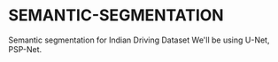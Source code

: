 # SEMANTIC-SEGMENTATION
Semantic segmentation for Indian Driving Dataset
We'll be using U-Net, PSP-Net.
